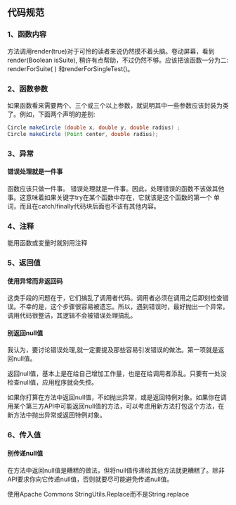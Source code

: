 ## 代码规范

### 1、函数内容

方法调用render(true)对于可怜的读者来说仍然摸不着头脑。卷动屏幕，看到render(Boolean isSuite), 稍许有点帮助，不过仍然不够。应该把该函数一分为二: renderForSuite( )
和renderForSingleTest()。

### 2、函数参数

如果函数看来需要两个、三个或三个以上参数，就说明其中一些参数应该封装为类了。例如，下面两个声明的差别:

```java
Circle makeCircle (double x, double y, double radius) ;
Circle makeCircle (Point center, double radius);
```
### 3、异常

#### 错误处理就是一件事

函数应该只做一件事。 错误处理就是一件事。因此，处理错误的函数不该做其他事。这意味着如果关键字try在某个函数中存在，它就该是这个函数的第一个 单词，而且在catch/finally代码块后面也不该有其他内容。


### 4、注释

能用函数或变量时就别用注释


### 5、返回值

#### 使用异常而非返回码

这类手段的问题在于，它们搞乱了调用者代码。调用者必须在调用之后即刻检查错误。不幸的是，这个步骤很容易被遗忘。所以，遇到错误时，最好抛出一个异常。调用代码很整洁，其逻辑不会被错误处理搞乱。

#### 别返回null值

我认为，要讨论错误处理,就一定要提及那些容易引发错误的做法。第一项就是返回null值。

返回null值，基本上是在给自己增加工作量，也是在给调用者添乱。只要有一处没检查null值，应用程序就会失控。

如果你打算在方法中返回null值，不如抛出异常，或是返回特例对象。如果你在调用某个第三方API中可能返回null值的方法，可以考虑用新方法打包这个方法，在新方法中抛出异常或返回特例对象。

### 6、传入值

#### 别传递null值

在方法中返回null值是糟糕的做法，但将null值传递给其他方法就更糟糕了。除非API要求你向它传递null值，否则就要尽可能避免传递null值。


使用Apache Commons StringUtils.Replace而不是String.replace

